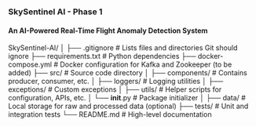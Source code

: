 ### SkySentinel AI - Phase 1
#### An AI-Powered Real-Time Flight Anomaly Detection System

SkySentinel-AI/
│
├── .gitignore            # Lists files and directories Git should ignore
├── requirements.txt      # Python dependencies
├── docker-compose.yml    # Docker configuration for Kafka and Zookeeper (to be added)
├── src/                  # Source code directory
│   ├── components/       # Contains producer, consumer, etc.
│   ├── loggers/          # Logging utilities
│   ├── exceptions/       # Custom exceptions
│   ├── utils/            # Helper scripts for configuration, APIs, etc.
│   └── __init__.py       # Package initializer
│
├── data/                 # Local storage for raw and processed data (optional)
├── tests/                # Unit and integration tests
└── README.md             # High-level documentation



